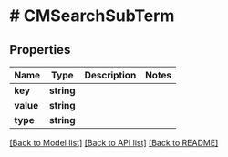 # # CMSearchSubTerm

## Properties

Name | Type | Description | Notes
------------ | ------------- | ------------- | -------------
**key** | **string** |  |
**value** | **string** |  |
**type** | **string** |  |

[[Back to Model list]](../../README.md#models) [[Back to API list]](../../README.md#endpoints) [[Back to README]](../../README.md)
